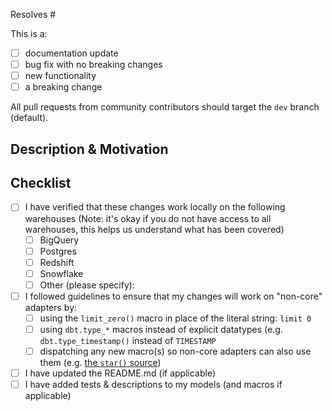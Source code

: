 Resolves #<!-- issue number -->

This is a:
- [ ] documentation update
- [ ] bug fix with no breaking changes
- [ ] new functionality
- [ ] a breaking change

All pull requests from community contributors should target the `dev` branch (default).

## Description & Motivation
<!---
Describe your changes, and why you're making them.
-->

## Checklist

- [ ] I have verified that these changes work locally on the following warehouses (Note: it's okay if you do not have access to all warehouses, this helps us understand what has been covered)
    - [ ] BigQuery
    - [ ] Postgres
    - [ ] Redshift
    - [ ] Snowflake
    - [ ] Other (please specify):
- [ ] I followed guidelines to ensure that my changes will work on "non-core" adapters by:
    - [ ] using the `limit_zero()` macro in place of the literal string: `limit 0`
    - [ ] using `dbt.type_*` macros instead of explicit datatypes (e.g. `dbt.type_timestamp()` instead of `TIMESTAMP`
    - [ ] dispatching any new macro(s) so non-core adapters can also use them (e.g. [the `star()` source](https://github.com/dbt-labs/dbt-utils/blob/main/macros/sql/star.sql))
- [ ] I have updated the README.md (if applicable)
- [ ] I have added tests & descriptions to my models (and macros if applicable)
